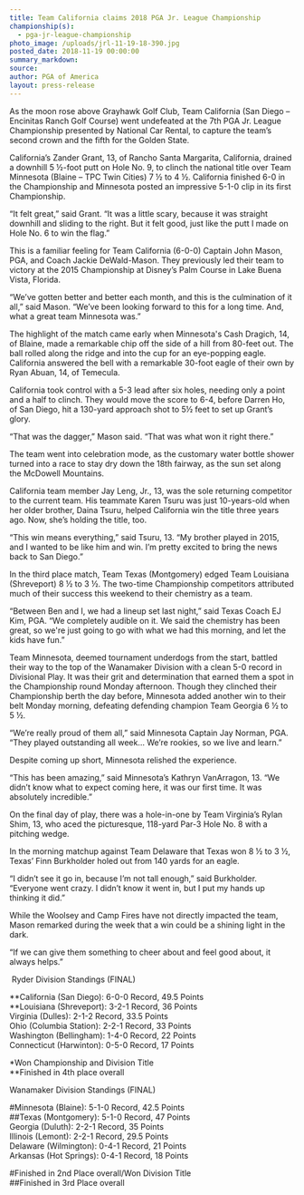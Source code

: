 ```yaml
---
title: Team California claims 2018 PGA Jr. League Championship
championship(s):
  - pga-jr-league-championship
photo_image: /uploads/jrl-11-19-18-390.jpg
posted_date: 2018-11-19 00:00:00
summary_markdown:
source:
author: PGA of America
layout: press-release
---
```


As the moon rose above Grayhawk Golf Club, Team California (San Diego – Encinitas Ranch Golf Course) went undefeated at the 7th PGA Jr. League Championship presented by National Car Rental, to capture the team’s second crown and the fifth for the Golden State.

California’s Zander Grant, 13, of Rancho Santa Margarita, California, drained a downhill 5 ½-foot putt on Hole No. 9, to clinch the national title over Team Minnesota (Blaine – TPC Twin Cities) 7 ½ to 4 ½. California finished 6-0 in the Championship and Minnesota posted an impressive 5-1-0 clip in its first Championship.

“It felt great,” said Grant. “It was a little scary, because it was straight downhill and sliding to the right. But it felt good, just like the putt I made on Hole No. 6 to win the flag.”

This is a familiar feeling for Team California (6-0-0) Captain John Mason, PGA, and Coach Jackie DeWald-Mason. They previously led their team to victory at the 2015 Championship at Disney’s Palm Course in Lake Buena Vista, Florida.

“We’ve gotten better and better each month, and this is the culmination of it all,” said Mason. “We’ve been looking forward to this for a long time. And, what a great team Minnesota was.”

The highlight of the match came early when Minnesota's Cash Dragich, 14, of Blaine, made a remarkable chip off the side of a hill from 80-feet out. The ball rolled along the ridge and into the cup for an eye-popping eagle. California answered the bell with a remarkable 30-foot eagle of their own by Ryan Abuan, 14, of Temecula.

California took control with a 5-3 lead after six holes, needing only a point and a half to clinch. They would move the score to 6-4, before Darren Ho, of San Diego, hit a 130-yard approach shot to 5½ feet to set up Grant’s glory.

“That was the dagger,” Mason said. “That was what won it right there.”

The team went into celebration mode, as the customary water bottle shower turned into a race to stay dry down the 18th fairway, as the sun set along the McDowell Mountains.

California team member Jay Leng, Jr., 13, was the sole returning competitor to the current team. His teammate Karen Tsuru was just 10-years-old when her older brother, Daina Tsuru, helped California win the title three years ago. Now, she’s holding the title, too.

“This win means everything,” said Tsuru, 13. “My brother played in 2015, and I wanted to be like him and win. I’m pretty excited to bring the news back to San Diego.”

In the third place match, Team Texas (Montgomery) edged Team Louisiana (Shreveport) 8 ½ to 3 ½. The two-time Championship competitors attributed much of their success this weekend to their chemistry as a team.

“Between Ben and I, we had a lineup set last night,” said Texas Coach EJ Kim, PGA. “We completely audible on it. We said the chemistry has been great, so we're just going to go with what we had this morning, and let the kids have fun.”

Team Minnesota, deemed tournament underdogs from the start, battled their way to the top of the Wanamaker Division with a clean 5-0 record in Divisional Play. It was their grit and determination that earned them a spot in the Championship round Monday afternoon. Though they clinched their Championship berth the day before, Minnesota added another win to their belt Monday morning, defeating defending champion Team Georgia 6 ½ to 5 ½.

“We’re really proud of them all,” said Minnesota Captain Jay Norman, PGA. “They played outstanding all week… We’re rookies, so we live and learn.”

Despite coming up short, Minnesota relished the experience.

“This has been amazing,” said Minnesota’s Kathryn VanArragon, 13. “We didn’t know what to expect coming here, it was our first time. It was absolutely incredible.”

On the final day of play, there was a hole-in-one by Team Virginia’s Rylan Shim, 13, who aced the picturesque, 118-yard Par-3 Hole No. 8 with a pitching wedge.

In the morning matchup against Team Delaware that Texas won 8 ½ to 3 ½, Texas’ Finn Burkholder holed out from 140 yards for an eagle.

“I didn’t see it go in, because I’m not tall enough,” said Burkholder. “Everyone went crazy. I didn’t know it went in, but I put my hands up thinking it did.”

While the Woolsey and Camp Fires have not directly impacted the team, Mason remarked during the week that a win could be a shining light in the dark.                                   

“If we can give them something to cheer about and feel good about, it always helps.”

 Ryder Division Standings (FINAL)

\*\*California (San Diego): 6-0-0 Record, 49.5 Points<br>\*\*Louisiana (Shreveport): 3-2-1 Record, 36 Points<br>Virginia (Dulles): 2-1-2 Record, 33.5 Points<br>Ohio (Columbia Station): 2-2-1 Record, 33 Points<br>Washington (Bellingham): 1-4-0 Record, 22 Points<br>Connecticut (Harwinton): 0-5-0 Record, 17 Points

\*Won Championship and Division Title<br>\*\*Finished in 4th place overall

Wanamaker Division Standings (FINAL)

#Minnesota (Blaine): 5-1-0 Record, 42.5 Points<br>##Texas (Montgomery): 5-1-0 Record, 47 Points<br>Georgia (Duluth): 2-2-1 Record, 35 Points<br>Illinois (Lemont): 2-2-1 Record, 29.5 Points<br>Delaware (Wilmington): 0-4-1 Record, 21 Points<br>Arkansas (Hot Springs): 0-4-1 Record, 18 Points

#Finished in 2nd Place overall/Won Division Title<br>##Finished in 3rd Place overall